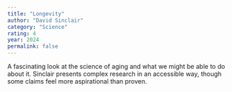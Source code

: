 ```yaml
---
title: "Longevity"
author: "David Sinclair"
category: "Science"
rating: 4
year: 2024
permalink: false
---
```


A fascinating look at the science of aging and what we might be able to do about it. Sinclair presents complex research in an accessible way, though some claims feel more aspirational than proven.
